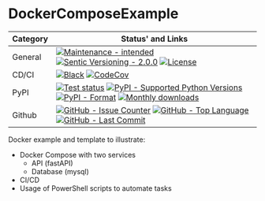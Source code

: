 # DockerComposeExample

| **Category** | **Status' and Links**                                                                                                                                                             |
| ------------ | --------------------------------------------------------------------------------------------------------------------------------------------------------------------------------- |
| General      | [![][general_maintenance_y_img]][general_maintenance_y_lnk] [![][general_semver_pic]][general_semver_link] [![][general_license_img]][general_license_lnk]                        |
| CD/CI        | [![][cicd_codestyle_img]][cicd_codestyle_lnk] [![][codecov_img]][codecov_lnk]                                                                                                     |
| PyPI         | [![][pypi_release_img]][pypi_release_lnk] [![][pypi_py_versions_img]][pypi_py_versions_lnk] [![][pypi_format_img]][pypi_format_lnk] [![][pypi_downloads_img]][pypi_downloads_lnk] |
| Github       | [![][gh_issues_img]][gh_issues_lnk] [![][gh_language_img]][gh_language_lnk] [![][gh_last_commit_img]][gh_last_commit_lnk]                                                         |

Docker example and template to illustrate:

- Docker Compose with two services
  - API (fastAPI)
  - Database (mysql)
- CI/CD
- Usage of PowerShell scripts to automate tasks

[cicd_codestyle_img]: https://img.shields.io/badge/code%20style-black-000000.svg "Black"
[cicd_codestyle_lnk]: https://github.com/psf/black "Black"
[codecov_img]: https://img.shields.io/codecov/c/gh/hendrikdutoit/dockercomposeexample "CodeCov"
[codecov_lnk]: https://app.codecov.io/gh/hendrikdutoit/dockercomposeexample "CodeCov"
[general_license_img]: https://img.shields.io/pypi/l/dockercomposeexample "License"
[general_license_lnk]: https://github.com/hendrikdutoit/dockercomposeexample/blob/master/LICENSE "License"
[general_maintenance_y_img]: https://img.shields.io/badge/Maintenance%20Intended-%E2%9C%94-green.svg?style=flat-square "Maintenance - intended"
[general_maintenance_y_lnk]: http://unmaintained.tech/ "Maintenance - intended"
[general_semver_link]: https://semver.org/ "Sentic Versioning - 2.0.0"
[general_semver_pic]: https://img.shields.io/badge/Semantic%20Versioning-2.0.0-brightgreen.svg?style=flat-square "Sentic Versioning - 2.0.0"
[gh_issues_img]: https://img.shields.io/github/issues-raw/hendrikdutoit/dockercomposeexample "GitHub - Issue Counter"
[gh_issues_lnk]: https://github.com/hendrikdutoit/dockercomposeexample/issues "GitHub - Issue Counter"
[gh_language_img]: https://img.shields.io/github/languages/top/hendrikdutoit/dockercomposeexample "GitHub - Top Language"
[gh_language_lnk]: https://github.com/hendrikdutoit/dockercomposeexample "GitHub - Top Language"
[gh_last_commit_img]: https://img.shields.io/github/last-commit/hendrikdutoit/dockercomposeexample/master "GitHub - Last Commit"
[gh_last_commit_lnk]: https://github.com/hendrikdutoit/dockercomposeexample/commit/master "GitHub - Last Commit"
[pypi_downloads_img]: https://img.shields.io/pypi/dm/dockercomposeexample "Monthly downloads"
[pypi_downloads_lnk]: https://pypi.org/project/dockercomposeexample/ "Monthly downloads"
[pypi_format_img]: https://img.shields.io/pypi/wheel/dockercomposeexample "PyPI - Format"
[pypi_format_lnk]: https://pypi.org/project/dockercomposeexample/ "PyPI - Format"
[pypi_py_versions_img]: https://img.shields.io/pypi/pyversions/dockercomposeexample "PyPI - Supported Python Versions"
[pypi_py_versions_lnk]: https://pypi.org/project/dockercomposeexample/ "PyPI - Supported Python Versions"
[pypi_release_img]: https://img.shields.io/pypi/v/dockercomposeexample "Test status"
[pypi_release_lnk]: https://pypi.org/project/dockercomposeexample/ "Test status"
